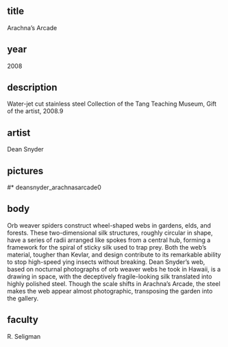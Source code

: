 ## title
Arachna’s Arcade

## year
2008

## description
Water-jet cut stainless steel
Collection of the Tang Teaching Museum,
Gift of the artist, 2008.9

## artist
Dean Snyder

## pictures
#* deansnyder_arachnasarcade0

## body
Orb weaver spiders construct wheel-shaped webs in gardens,  elds, and forests. These two-dimensional silk structures, roughly circular in shape, have a series of radii arranged like spokes from a central hub, forming a framework for the spiral of sticky silk used to trap prey. Both the web’s material, tougher than Kevlar, and design contribute to its remarkable ability to stop high-speed  ying insects without breaking. Dean Snyder’s web, based on nocturnal photographs of orb weaver webs he took in Hawaii, is a drawing in space, with the deceptively fragile-looking silk translated into highly polished steel. Though the scale shifts in Arachna’s Arcade, the steel makes the web appear almost photographic, transposing the garden into the gallery.

## faculty
R. Seligman
